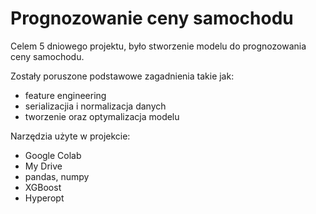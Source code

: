# Prognozowanie ceny samochodu
Celem 5 dniowego projektu, było stworzenie modelu do prognozowania ceny samochodu.

Zostały poruszone podstawowe zagadnienia takie jak:
- feature engineering
- serializacjia i normalizacja danych
- tworzenie oraz optymalizacja modelu

Narzędzia użyte w projekcie:
- Google Colab
- My Drive
- pandas, numpy
- XGBoost
- Hyperopt
